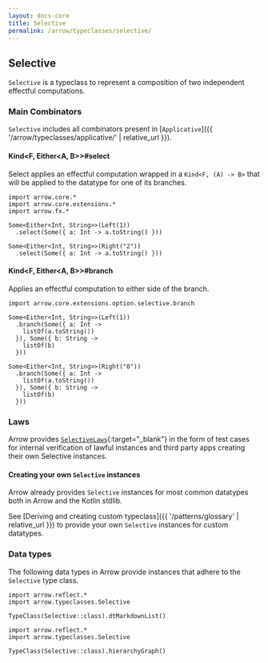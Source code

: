 ```yaml
---
layout: docs-core
title: Selective
permalink: /arrow/typeclasses/selective/
---
```


## Selective




`Selective` is a typeclass to represent a composition of two independent effectful computations.

### Main Combinators

`Selective` includes all combinators present in [`Applicative`]({{ '/arrow/typeclasses/applicative/' | relative_url }}).

#### Kind<F, Either<A, B>>#select

Select applies an effectful computation wrapped in a `Kind<F, (A) -> B>` that will be applied to the datatype for one of its branches.

```kotlin:ank
import arrow.core.*
import arrow.core.extensions.*
import arrow.fx.*

Some<Either<Int, String>>(Left(1))
  .select(Some({ a: Int -> a.toString() }))
```

```kotlin:ank
Some<Either<Int, String>>(Right("2"))
  .select(Some({ a: Int -> a.toString() }))
```

#### Kind<F, Either<A, B>>#branch

Applies an effectful computation to either side of the branch.

```kotlin:ank
import arrow.core.extensions.option.selective.branch

Some<Either<Int, String>>(Left(1))
  .branch(Some({ a: Int ->
    listOf(a.toString())
  }), Some({ b: String ->
    listOf(b)
  }))
```

```kotlin:ank
Some<Either<Int, String>>(Right("0"))
  .branch(Some({ a: Int ->
    listOf(a.toString())
  }), Some({ b: String ->
    listOf(b)
  }))
```

### Laws

Arrow provides [`SelectiveLaws`][selective_law_source]{:target="_blank"} in the form of test cases for internal verification of lawful instances and third party apps creating their own Selective instances.

#### Creating your own `Selective` instances

Arrow already provides `Selective` instances for most common datatypes both in Arrow and the Kotlin stdlib.

See [Deriving and creating custom typeclass]({{ '/patterns/glossary' | relative_url }}) to provide your own `Selective` instances for custom datatypes.

### Data types

The following data types in Arrow provide instances that adhere to the `Selective` type class.

```kotlin:ank:replace
import arrow.reflect.*
import arrow.typeclasses.Selective

TypeClass(Selective::class).dtMarkdownList()
```

<canvas id="hierarchy-diagram" style="margin-top:120px"></canvas>

<script>
  drawNomNomlDiagram('hierarchy-diagram', 'selective.nomnol')
</script>

```kotlin:ank:outFile(selective.nomnol)
import arrow.reflect.*
import arrow.typeclasses.Selective

TypeClass(Selective::class).hierarchyGraph()
```

[selective_law_source]: https://github.com/arrow-kt/arrow-core/blob/master/arrow-core/arrow-test/src/main/kotlin/arrow/test/laws/SelectiveLaws.kt
